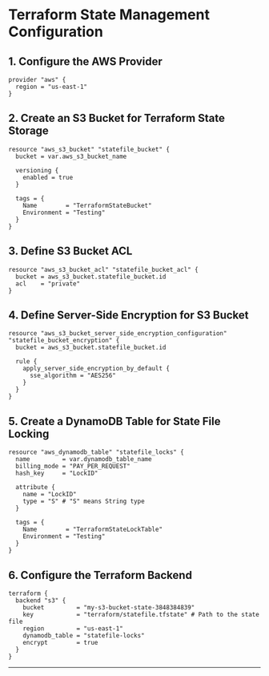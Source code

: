 
# Terraform State Management Configuration

## 1. Configure the AWS Provider
```hcl
provider "aws" {
  region = "us-east-1"
}
```

## 2. Create an S3 Bucket for Terraform State Storage
```hcl
resource "aws_s3_bucket" "statefile_bucket" {
  bucket = var.aws_s3_bucket_name

  versioning {
    enabled = true
  }

  tags = {
    Name        = "TerraformStateBucket"
    Environment = "Testing"
  }
}
```

## 3. Define S3 Bucket ACL
```hcl
resource "aws_s3_bucket_acl" "statefile_bucket_acl" {
  bucket = aws_s3_bucket.statefile_bucket.id
  acl    = "private"
}
```

## 4. Define Server-Side Encryption for S3 Bucket
```hcl
resource "aws_s3_bucket_server_side_encryption_configuration" "statefile_bucket_encryption" {
  bucket = aws_s3_bucket.statefile_bucket.id

  rule {
    apply_server_side_encryption_by_default {
      sse_algorithm = "AES256"
    }
  }
}
```

## 5. Create a DynamoDB Table for State File Locking
```hcl
resource "aws_dynamodb_table" "statefile_locks" {
  name         = var.dynamodb_table_name
  billing_mode = "PAY_PER_REQUEST"
  hash_key     = "LockID"

  attribute {
    name = "LockID"
    type = "S" # "S" means String type
  }

  tags = {
    Name        = "TerraformStateLockTable"
    Environment = "Testing"
  }
}
```

## 6. Configure the Terraform Backend
```hcl
terraform {
  backend "s3" {
    bucket         = "my-s3-bucket-state-3848384839"
    key            = "terraform/statefile.tfstate" # Path to the state file
    region         = "us-east-1"
    dynamodb_table = "statefile-locks"
    encrypt        = true
  }
}
```

---


